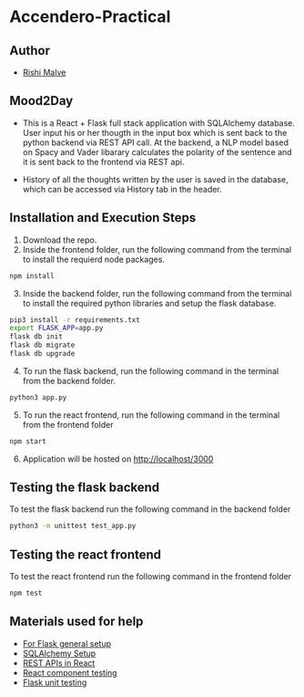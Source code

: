 # Accendero-Practical

## Author

- [Rishi Malve](https://www.linkedin.com/in/rishi-malve-28b568a4/)

## Mood2Day

- This is a React + Flask full stack application with SQLAlchemy database. User input his or her thougth in the input box which is sent back to the python backend via REST API call. At the backend, a NLP model based on Spacy and Vader libarary calculates the polarity of the sentence and it is sent back to the frontend via REST api.

- History of all the thoughts written by the user is saved in the database, which can be accessed via History tab in the header.

## Installation and Execution Steps

1) Download the repo.
2) Inside the frontend folder, run the following command from the terminal to install the requierd node packages.

```bash
npm install
```

3) Inside the backend folder, run the following command from the terminal to install the required python libraries and setup the flask database.

```bash
pip3 install -r requirements.txt
export FLASK_APP=app.py
flask db init
flask db migrate
flask db upgrade
```

4) To run the flask backend, run the following command in the terminal from the backend folder.

```bash
python3 app.py
```

5) To run the react frontend, run the following command in the terminal from the frontend folder

```bash
npm start
```

6) Application will be hosted on <http://localhost/3000>

## Testing the flask backend

To test the flask backend run the following command in the backend folder

```bash
python3 -m unittest test_app.py
```

## Testing the react frontend

To test the react frontend run the following command in the frontend folder

```bash
npm test
```

## Materials used for help

- [For Flask general setup](https://realpython.com/flask-by-example-part-1-project-setup/)
- [SQLAlchemy Setup](https://flask-sqlalchemy.palletsprojects.com/en/2.x/quickstart/#a-minimal-application)
- [REST APIs in React](https://www.digitalocean.com/community/tutorials/react-axios-react)
- [React component testing](https://dev.to/richardigbiriki/testing-your-first-react-component-with-jest-and-enzyme-p38)
- [Flask unit testing](https://www.patricksoftwareblog.com/unit-testing-a-flask-application/)

